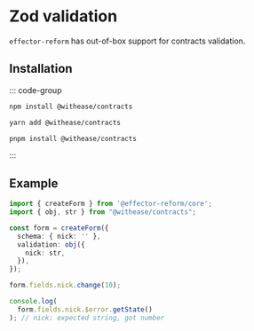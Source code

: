 # Zod validation

`effector-reform` has out-of-box support for contracts validation.

## Installation

::: code-group
```bash [npm]
npm install @withease/contracts
```
```bash [yarn]
yarn add @withease/contracts
```
```bash [pnpm]
pnpm install @withease/contracts
```
:::

## Example

```ts
import { createForm } from '@effector-reform/core';
import { obj, str } from "@withease/contracts";

const form = createForm({
  schema: { nick: '' },
  validation: obj({
    nick: str,
  }),
});

form.fields.nick.change(10);

console.log(
  form.fields.nick.$error.getState()
); // nick: expected string, got number
```
